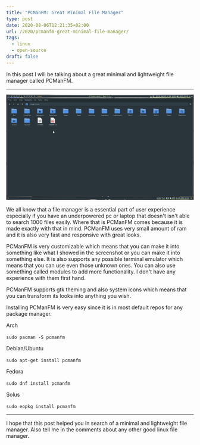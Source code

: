 ```yaml
---
title: "PCManFM: Great Minimal File Manager"
type: post
date: 2020-08-06T12:21:35+02:00
url: /2020/pcmanfm-great-minimal-file-manager/
tags:
  - linux
  - open-source
draft: false
---
```


In this post I will be talking about a great minimal and lightweight file manager called PCManFM.

<!--more-->

---

![](https://raw.githubusercontent.com/CronyAkatsuki/screenshots/main/PCManFM.png)

We all know that a file manager is a essential part of user experience especially if you have an underpowered pc or laptop that doesn't isn't able to search 1000 files easily. Where that is PCManFM comes because it is made exactly with that in mind. PCManFM uses very small amount of ram and it is also very fast and responsive with great looks.

PCManFM is very customizable which means that you can make it into something like what I showed in the screenshot or you can make it into something else. It is also supports any possible terminal emulator which means that you can use even those unknown ones. You can also use something called modules to add more functionality. I don't have any experience with them first hand.

PCManFM supports gtk theming and also system icons which means that you can transform its looks into anything you wish.

Installing PCManFM is very easy since it is in most default repos for any package manager.

Arch

`sudo pacman -S pcmanfm`

Debian/Ubuntu

`sudo apt-get install pcmanfm`

Fedora

`sudo dnf install pcmanfm`

Solus

`sudo eopkg install pcmanfm`

---

I hope that this post helped you in search of a minimal and lightweight file manager. Also tell me in the comments about any other good linux file manager.
